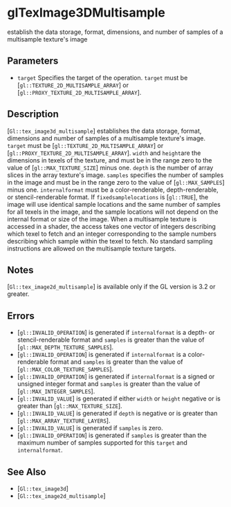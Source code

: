 # glTexImage3DMultisample
establish the data storage, format, dimensions, and number of samples
  of a multisample texture's image

## Parameters
- `target`
  Specifies the target of the operation. `target` must be
  [`gl::TEXTURE_2D_MULTISAMPLE_ARRAY`] or
  [`gl::PROXY_TEXTURE_2D_MULTISAMPLE_ARRAY`].

## Description
[`Gl::tex_image3d_multisample`] establishes the data storage, format,
  dimensions and number of samples of a multisample texture's image.
`target` must be [`gl::TEXTURE_2D_MULTISAMPLE_ARRAY`] or
  [`gl::PROXY_TEXTURE_2D_MULTISAMPLE_ARRAY`]. `width` and `height`are
  the dimensions in texels of the texture, and must be in the range zero
  to the value of [`gl::MAX_TEXTURE_SIZE`] minus one. `depth` is the
  number of array slices in the array texture's image. `samples`
  specifies the number of samples in the image and must be in the range
  zero to the value of [`gl::MAX_SAMPLES`] minus one.
`internalformat` must be a color-renderable, depth-renderable, or
  stencil-renderable format.
If `fixedsamplelocations` is [`gl::TRUE`], the image will use
  identical sample locations and the same number of samples for all
  texels in the image, and the sample locations will not depend on the
  internal format or size of the image.
When a multisample texture is accessed in a shader, the access takes
  one vector of integers describing which texel to fetch and an integer
  corresponding to the sample numbers describing which sample within the
  texel to fetch. No standard sampling instructions are allowed on the
  multisample texture targets.

## Notes
[`Gl::tex_image2d_multisample`] is available only if the GL version is
  3.2 or greater.

## Errors
- [`gl::INVALID_OPERATION`] is generated if `internalformat` is a depth-
  or stencil-renderable format and `samples` is greater than the value
  of [`gl::MAX_DEPTH_TEXTURE_SAMPLES`].
- [`gl::INVALID_OPERATION`] is generated if `internalformat` is a color-
  renderable format and `samples` is greater than the value of
  [`gl::MAX_COLOR_TEXTURE_SAMPLES`].
- [`gl::INVALID_OPERATION`] is generated if `internalformat` is a signed
  or unsigned integer format and `samples` is greater than the value of
  [`gl::MAX_INTEGER_SAMPLES`].
- [`gl::INVALID_VALUE`] is generated if either `width` or `height`
  negative or is greater than [`gl::MAX_TEXTURE_SIZE`].
- [`gl::INVALID_VALUE`] is generated if `depth` is negative or is
  greater than [`gl::MAX_ARRAY_TEXTURE_LAYERS`].
- [`gl::INVALID_VALUE`] is generated if `samples` is zero.
- [`gl::INVALID_OPERATION`] is generated if `samples` is greater than
  the maximum number of samples supported for this `target` and
  `internalformat`.

## See Also
- [`Gl::tex_image3d`]
- [`Gl::tex_image2d_multisample`]
